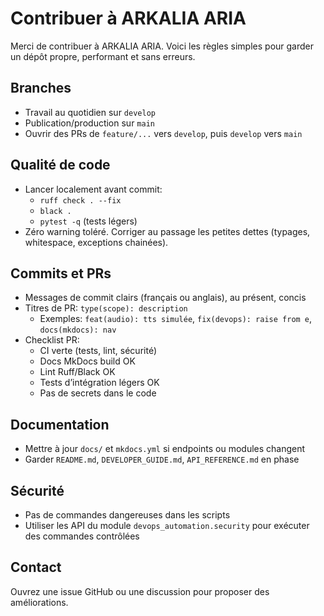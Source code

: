 # Contribuer à ARKALIA ARIA

Merci de contribuer à ARKALIA ARIA. Voici les règles simples pour garder un dépôt propre, performant et sans erreurs.

## Branches
- Travail au quotidien sur `develop`
- Publication/production sur `main`
- Ouvrir des PRs de `feature/...` vers `develop`, puis `develop` vers `main`

## Qualité de code
- Lancer localement avant commit:
  - `ruff check . --fix`
  - `black .`
  - `pytest -q` (tests légers)
- Zéro warning toléré. Corriger au passage les petites dettes (typages, whitespace, exceptions chainées).

## Commits et PRs
- Messages de commit clairs (français ou anglais), au présent, concis
- Titres de PR: `type(scope): description`
  - Exemples: `feat(audio): tts simulée`, `fix(devops): raise from e`, `docs(mkdocs): nav` 
- Checklist PR:
  - CI verte (tests, lint, sécurité)
  - Docs MkDocs build OK
  - Lint Ruff/Black OK
  - Tests d’intégration légers OK
  - Pas de secrets dans le code

## Documentation
- Mettre à jour `docs/` et `mkdocs.yml` si endpoints ou modules changent
- Garder `README.md`, `DEVELOPER_GUIDE.md`, `API_REFERENCE.md` en phase

## Sécurité
- Pas de commandes dangereuses dans les scripts
- Utiliser les API du module `devops_automation.security` pour exécuter des commandes contrôlées

## Contact
Ouvrez une issue GitHub ou une discussion pour proposer des améliorations.


